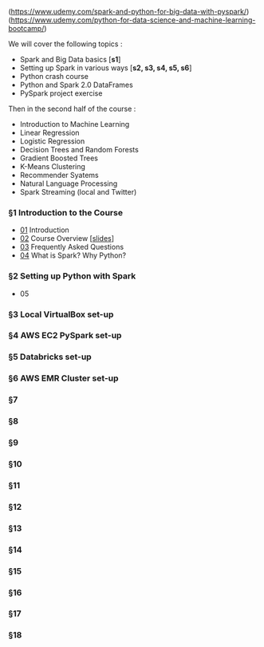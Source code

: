 (https://www.udemy.com/spark-and-python-for-big-data-with-pyspark/)
(https://www.udemy.com/python-for-data-science-and-machine-learning-bootcamp/)

We will cover the following topics :

* Spark and Big Data basics [**s1**]
* Setting up Spark in various ways [**s2, s3, s4, s5, s6**]
* Python crash course
* Python and Spark 2.0 DataFrames
* PySpark project exercise

Then in the second half of the course :

* Introduction to Machine Learning
* Linear Regression
* Logistic Regression
* Decision Trees and Random Forests
* Gradient Boosted Trees
* K-Means Clustering
* Recommender Syatems
* Natural Language Processing
* Spark Streaming (local and Twitter)


### §1 Introduction to the Course

* [01](https://www.udemy.com/spark-and-python-for-big-data-with-pyspark/learn/v4/t/lecture/5856256?start=5) Introduction
* [02](https://www.udemy.com/spark-and-python-for-big-data-with-pyspark/learn/v4/t/lecture/6804318?start=0) Course Overview [[slides](https://docs.google.com/presentation/d/1pRsyibkbWbfWiKRh4hVgxUZlZ6wLKQLkxbUwkIvnauc/edit#slide=id.p)]
* [03](https://www.udemy.com/spark-and-python-for-big-data-with-pyspark/learn/v4/t/lecture/6804316?start=0) Frequently Asked Questions
* [04](https://www.udemy.com/spark-and-python-for-big-data-with-pyspark/learn/v4/t/lecture/6804314?start=0) What is Spark? Why Python?


### §2 Setting up Python with Spark

* 05


### §3 Local VirtualBox set-up
### §4 AWS EC2 PySpark set-up
### §5 Databricks set-up
### §6 AWS EMR Cluster set-up
### §7
### §8
### §9
### §10
### §11
### §12
### §13
### §14
### §15
### §16
### §17
### §18

